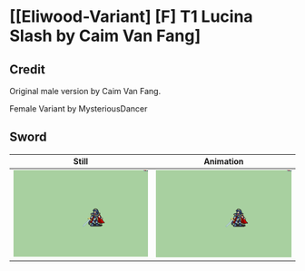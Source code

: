 # [\[Eliwood-Variant\] \[F\] T1 Lucina Slash by Caim Van Fang]

## Credit

Original male version by Caim Van Fang.

Female Variant by MysteriousDancer
	
## Sword

| Still | Animation |
| :---: | :-------: |
| ![Sword still](./Sword_000.png) | ![Sword animation](./Sword.gif) |
